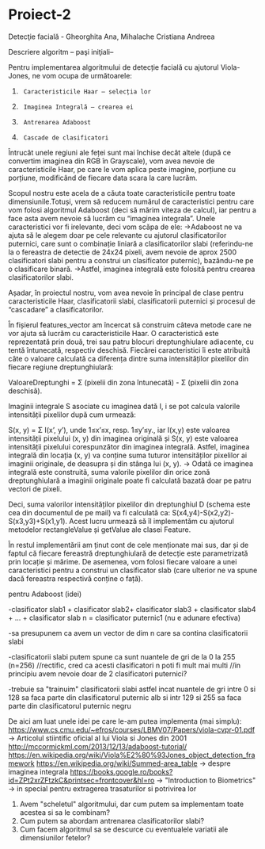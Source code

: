 # Proiect-2
Detecţie facială - Gheorghita Ana, Mihalache Cristiana Andreea

Descriere algoritm 
– paşi iniţiali–

Pentru implementarea algoritmului de detecție facială cu ajutorul Viola-Jones, ne vom ocupa de următoarele: 
 1. 	 Caracteristicile Haar – selecția lor 
 2. 	 Imaginea Integrală – crearea ei 
 3. 	 Antrenarea Adaboost 
 4. 	 Cascade de clasificatori 
                 
 Întrucât unele regiuni ale feței sunt mai închise decât altele (după ce convertim imaginea din RGB în Grayscale), 
 vom avea nevoie de caracteristicile Haar, pe care le vom aplica peste imagine, porțiune cu porțiune, 
 modificând de fiecare data scara la care lucrăm. 
 
 Scopul nostru este acela de a căuta toate caracteristicile pentru toate dimensiunile.Totuși, vrem să reducem numărul
 de caracteristici pentru care vom folosi algoritmul Adaboost (deci să mărim viteza de calcul), iar pentru a face asta 
 avem nevoie să lucrăm cu “imaginea integrala”. Unele caracteristici vor fi irelevante, deci vom scăpa de ele: 
 ->Adaboost ne va ajuta să le alegem doar pe cele relevante cu ajutorul clasificatorilor puternici, care sunt o combinație liniară 
 a clasificatorilor slabi (referindu-ne la o fereastra de detectie de 24x24 pixeli, avem nevoie de aprox 2500 clasificatori slabi 
 pentru a construi un clasificator puternic), bazându-ne pe o clasificare binară. 
 ->Astfel, imaginea integrală este folosită pentru crearea clasificatorilor slabi. 
        
Așadar, în proiectul nostru, vom avea nevoie în principal de clase pentru caracteristicile Haar, clasificatorii slabi, 
clasificatorii puternici și procesul de “cascadare” a clasificatorilor. 

În fișierul features_vector am încercat să construim câteva metode care ne vor ajuta să lucrăm cu caracteristicile Haar. 
O caracteristică este reprezentată prin două, trei sau patru blocuri dreptunghiulare adiacente, cu tentă întunecată, 
respectiv deschisă. Fiecărei caracteristici îi este atribuită câte o valoare calculată ca diferența dintre suma intensităților pixelilor 
din fiecare regiune dreptunghiulară:

ValoareDreptunghi = Σ (pixelii din zona întunecată) - Σ (pixelii din zona deschisă).

Imaginii integrale S asociate cu imaginea dată I, i se pot calcula valorile intensității pixelilor după cum urmează: 

S(x, y) = Σ I(x’, y’), unde 1≤x’≤x, resp. 1≤y’≤y., iar I(x,y) este valoarea intensității pixelului (x, y) din imaginea originală 
și S(x, y) este valoarea intensității pixelului corespunzător din imaginea integrală. 
Astfel, imaginea integrală din locația (x, y) va conține suma tuturor intensităților pixelilor ai imaginii originale, 
de deasupra și din stânga lui (x, y). -> Odată ce imaginea integrală este construită, suma valorile pixelilor din orice 
zonă dreptunghiulară a imaginii originale poate fi calculată bazată doar pe patru vectori de pixeli.
 
Deci, suma valorilor intensităților pixelilor din dreptunghiul D (schema este cea din documentul de pe mail) va fi calculată ca:
S(x4,y4)-S(x2,y2)-S(x3,y3)+S(x1,y1).
Acest lucru urmează să îl implementăm cu ajutorul metodelor rectangleValue și getValue ale clasei Feature. 

În restul implementării am ținut cont de cele menționate mai sus, dar și de faptul că fiecare fereastră dreptunghiulară de detecție 
este parametrizată prin locație și mărime.
De asemenea, vom folosi fiecare valoare a unei caracteristici pentru a construi un clasificator slab 
(care ulterior ne va spune dacă fereastra respectivă conține o față).

 
 
pentru Adaboost (idei)

-clasificator slab1 + clasificator slab2+ clasificator slab3 + clasificator slab4 + ... + clasificator slab n = clasificator puternic1
(nu e adunare efectiva)

-sa presupunem ca avem un vector de dim n care sa contina
clasificatorii slabi 

-clasificatorii slabi putem spune ca sunt nuantele de gri 
de la 0 la 255 (n=256)
//rectific, cred ca acesti clasificatori n poti fi mult
mai multi
//in principiu avem nevoie doar de 2 clasificatori
puternici?

-trebuie sa "trainuim" clasificatorii slabi astfel incat
nuantele de gri intre 0 si 128 sa faca parte din 
clasificatorul puternic alb si intr 129 si 255 sa faca
parte din clasificatorul puternic negru

De aici am luat unele idei pe care le-am putea implementa (mai simplu):
https://www.cs.cmu.edu/~efros/courses/LBMV07/Papers/viola-cvpr-01.pdf -> Articolul stiintific oficial al lui Viola si Jones din 2001
http://mccormickml.com/2013/12/13/adaboost-tutorial/
https://en.wikipedia.org/wiki/Viola%E2%80%93Jones_object_detection_framework
https://en.wikipedia.org/wiki/Summed-area_table -> despre imaginea integrala
https://books.google.ro/books?id=ZPt2xrZFtzkC&printsec=frontcover&hl=ro -> "Introduction to Biometrics" -> in special pentru extragerea trasaturilor si potrivirea lor

1. Avem "scheletul" algoritmului, dar cum putem sa implementam toate acestea si sa le combinam?
2. Cum putem sa abordam antrenarea clasificatorilor slabi?
3. Cum facem algoritmul sa se descurce cu eventualele variatii ale dimensiunilor fetelor? 

